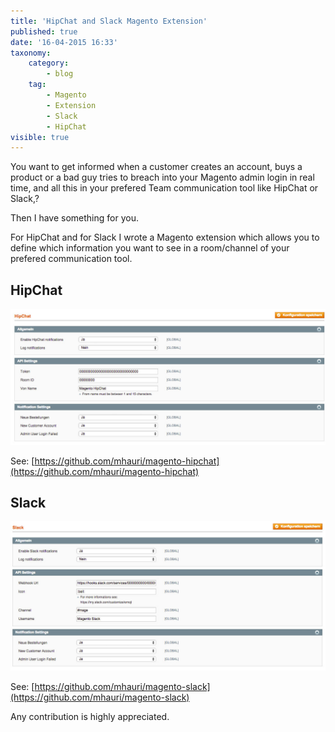 ```yaml
---
title: 'HipChat and Slack Magento Extension'
published: true
date: '16-04-2015 16:33'
taxonomy:
    category:
        - blog
    tag:
        - Magento
        - Extension
        - Slack
        - HipChat
visible: true
---
```


You want to get informed when a customer creates an account, buys a product or a bad guy tries to breach into your Magento admin login in real time, and all this in your prefered Team communication tool like HipChat or Slack,?

Then I have something for you.

For HipChat and for Slack I wrote a Magento extension which allows you to define which information you want to see in a room/channel of your prefered communication tool.

## HipChat
![Magento HipChat Extension](magento-hipchat.jpg)

See: [https://github.com/mhauri/magento-hipchat](https://github.com/mhauri/magento-hipchat)

## Slack
![Magento Slack Extension](magento-slack.jpg)

See: [https://github.com/mhauri/magento-slack](https://github.com/mhauri/magento-slack)

Any contribution is highly appreciated.